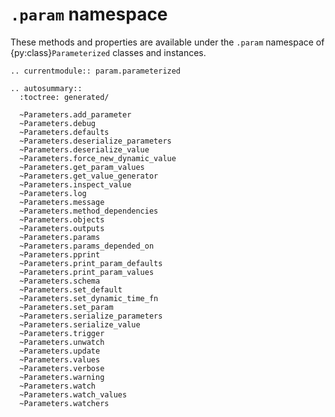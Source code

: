 # `.param` namespace

These methods and properties are available under the `.param` namespace
of {py:class}`Parameterized` classes and instances.

```{eval-rst}
.. currentmodule:: param.parameterized
```

```{eval-rst}
.. autosummary::
  :toctree: generated/

  ~Parameters.add_parameter
  ~Parameters.debug
  ~Parameters.defaults
  ~Parameters.deserialize_parameters
  ~Parameters.deserialize_value
  ~Parameters.force_new_dynamic_value
  ~Parameters.get_param_values
  ~Parameters.get_value_generator
  ~Parameters.inspect_value
  ~Parameters.log
  ~Parameters.message
  ~Parameters.method_dependencies
  ~Parameters.objects
  ~Parameters.outputs
  ~Parameters.params
  ~Parameters.params_depended_on
  ~Parameters.pprint
  ~Parameters.print_param_defaults
  ~Parameters.print_param_values
  ~Parameters.schema
  ~Parameters.set_default
  ~Parameters.set_dynamic_time_fn
  ~Parameters.set_param
  ~Parameters.serialize_parameters
  ~Parameters.serialize_value
  ~Parameters.trigger
  ~Parameters.unwatch
  ~Parameters.update
  ~Parameters.values
  ~Parameters.verbose
  ~Parameters.warning
  ~Parameters.watch
  ~Parameters.watch_values
  ~Parameters.watchers
```
